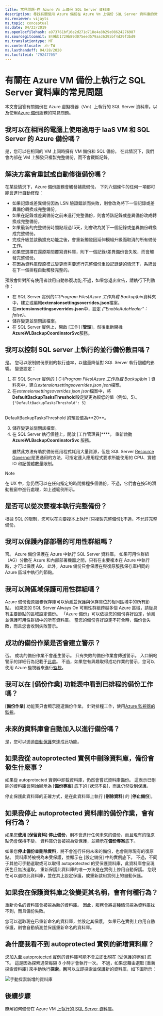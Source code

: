 ```yaml
---
title: 常見問題-在 Azure Vm 上備份 SQL Server 資料庫
description: 尋找有關使用 Azure 備份在 Azure Vm 上備份 SQL Server 資料庫的常見問題解答。
ms.reviewer: vijayts
ms.topic: conceptual
ms.date: 04/23/2019
ms.openlocfilehash: a973761bf16e2d271d718e4a8b29e08624276987
ms.sourcegitcommit: 849bb1729b89d075eed579aa36395bf4d29f3bd9
ms.translationtype: MT
ms.contentlocale: zh-TW
ms.lasthandoff: 04/28/2020
ms.locfileid: "79247705"
---
```

# <a name="faq-about-sql-server-databases-that-are-running-on-an-azure-vm-backup"></a>有關在 Azure VM 備份上執行之 SQL Server 資料庫的常見問題

本文會回答有關備份在 Azure 虛擬機器（Vm）上執行的 SQL Server 資料庫，以及使用[Azure 備份](backup-overview.md)服務的常見問題。

## <a name="can-i-use-azure-backup-for-iaas-vm-as-well-as-sql-server-on-the-same-machine"></a>我可以在相同的電腦上使用適用于 IaaS VM 和 SQL Server 的 Azure 備份嗎？

是，您可以在相同的 VM 上同時擁有 VM 備份和 SQL 備份。 在此情況下，我們會內部在 VM 上觸發只複製完整備份，而不會截斷記錄。

## <a name="does-the-solution-retry-or-auto-heal-the-backups"></a>解決方案會重試或自動修復備份嗎？

在某些情況下，Azure 備份服務會觸發補救備份。 下列六個條件的任何一項都可能會進行自動修復：

- 如果記錄或差異備份因為 LSN 驗證錯誤而失敗，則會改為將下一個記錄或差異備份轉換成完整備份。
- 如果在記錄或差異備份之前未進行完整備份，則會將該記錄或差異備份改成轉換成完整備份。
- 如果最新的完整備份時間點超過15天，則會改為將下一個記錄或差異備份轉換成完整備份。
- 完成升級並啟動擴充功能之後，會重新觸發因延伸模組升級而取消的所有備份工作。
- 如果您選擇在還原期間覆寫資料庫，則下一個記錄/差異備份會失敗，而會觸發完整備份。
- 在因為資料庫復原模式變更而需要進行完整備份重設記錄鏈的情況下，系統會在下一個排程自動觸發完整的。

預設會針對所有使用者啟用自動修復功能;不過，如果您退出宣告，請執行下列動作：

- 在 SQL Server 實例的*C:\Program Files\Azure 工作負載 Backup\bin*資料夾中，建立或編輯**extensionsettingsoverrides.json**檔案。
- 在**extensionsettingsoverrides.json**中，設定 *{"EnableAutoHealer"： false}*。
- 儲存變更並關閉該檔案。
- 在 SQL Server 實例上，開啟 [工作] [**管理**]，然後重新開機**AzureWLBackupCoordinatorSvc**服務。

## <a name="can-i-control-how-many-concurrent-backups-run-on-the-sql-server"></a>我可以控制 SQL server 上執行的並行備份數目嗎？

是。 您可以限制備份原則的執行速率，以儘量降低對 SQL Server 執行個體的影響。 變更設定：

1. 在 SQL Server 實例的 [ *C:\Program Files\Azure 工作負載 Backup\bin* ] 資料夾中，建立*extensionsettingsoverrides.json json*檔案。
2. 在*extensionsettingsoverrides.json json*檔案中，將**DefaultBackupTasksThreshold**設定變更為較低的值（例如，5）。 <br>
  `{"DefaultBackupTasksThreshold": 5}`
<br>
DefaultBackupTasksThreshold 的預設值為**20**。

3. 儲存變更並關閉該檔案。
4. 在 SQL Server 執行個體上，開啟 [工作管理員]****。 重新啟動 **AzureWLBackupCoordinatorSvc** 服務。<br/> <br/>
 雖然此方法有助於備份應用程式耗用大量資源，但是 SQL Server [Resource Governor](https://docs.microsoft.com/sql/relational-databases/resource-governor/resource-governor?view=sql-server-2017)是更通用的方法，可指定連入應用程式要求所能使用的 CPU、實體 IO 和記憶體數量限制。

> [!NOTE]
> 在 UX 中，您仍然可以在任何指定的時間排程多個備份，不過，它們會在按5的滑動視窗中進行處理，如上述範例所示。

## <a name="can-i-run-a-full-backup-from-a-secondary-replica"></a>是否可以從次要複本執行完整備份？

根據 SQL 的限制，您可以在次要複本上執行 [只複製完整備份];不過，不允許完整備份。

## <a name="can-i-protect-availability-groups-on-premises"></a>我可以保護內部部署的可用性群組嗎？

否。 Azure 備份保護在 Azure 中執行 SQL Server 資料庫。 如果可用性群組（AG）分散在 Azure 和內部部署機器之間，只有在主要複本在 Azure 中執行時，才可以保護 AG。 此外，Azure 備份只會保護在與復原服務保存庫相同的 Azure 區域中執行的節點。

## <a name="can-i-protect-availability-groups-across-regions"></a>我可以跨區域保護可用性群組嗎？

Azure 備份復原服務保存庫可以偵測並保護與保存庫位於相同區域中的所有節點。 如果您的 SQL Server Always On 可用性群組跨越多個 Azure 區域，請從具有主要節點的區域設定備份。 「Azure 備份」可以依據您的備份喜好設定，偵測並保護可用性群組中的所有資料庫。 當您的備份喜好設定不符合時，備份會失敗，而且您會收到失敗警示。

## <a name="do-successful-backup-jobs-create-alerts"></a>成功的備份作業是否會建立警示？

否。 成功的備份作業不會產生警示。 只有失敗的備份作業會傳送警示。 入口網站警示的詳細行為記載于[此處](backup-azure-monitoring-built-in-monitor.md)。 不過，如果您有興趣取得成功作業的警示，您可以使用 Azure 監視器來進行[監視](backup-azure-monitoring-use-azuremonitor.md)。

## <a name="can-i-see-scheduled-backup-jobs-in-the-backup-jobs-menu"></a>我可以在 [備份作業] 功能表中看到已排程的備份工作嗎？

[**備份作業**] 功能表只會顯示隨選備份作業。 針對排程工作，使用[Azure 監視器的監視](backup-azure-monitoring-use-azuremonitor.md)。

## <a name="are-future-databases-automatically-added-for-backup"></a>未來的資料庫會自動加入以進行備份嗎？

是，您可以透過[自動保護](backup-sql-server-database-azure-vms.md#enable-auto-protection)來達成此功能。  

## <a name="if-i-delete-a-database-from-an-autoprotected-instance-what-will-happen-to-the-backups"></a>如果我從 autoprotected 實例中刪除資料庫，備份會發生什麼事？

如果從 autoprotected 實例中卸載資料庫，仍然會嘗試資料庫備份。 這表示已刪除的資料庫會開始顯示為 [**備份專案**] 底下的 [狀況不良]，而且仍然受到保護。

停止保護此資料庫的正確方式，是在此資料庫上執行 [**刪除資料**] 的 [**停止備份**]。  

## <a name="if-i-do-stop-backup-operation-of-an-autoprotected-database-what-will-be-its-behavior"></a>如果我停止 autoprotected 資料庫的備份作業，會有何行為？

如果您**使用 [保留資料] 停止備份**，則不會進行任何未來的備份，而且現有的復原點仍會保持不變。 資料庫仍會被視為受保護，並顯示在**備份專案**底下。

如果您**停止備份並刪除資料**，將不會進行任何未來的備份，也會刪除現有的復原點。 資料庫將被視為未受保護，並顯示在 [設定備份] 中的實例底下。 不過，不同于其他可手動選取或可以取得 autoprotected 的受保護資料庫，此資料庫會呈現灰色且無法選取。 重新保護此資料庫的唯一方法是在實例上停用自動保護。 您現在可以選取此資料庫，並在其上設定保護，或重新啟用實例上的自動保護。

## <a name="if-i-change-the-name-of-the-database-after-it-has-been-protected-what-will-be-the-behavior"></a>如果我在保護資料庫之後變更其名稱，會有何種行為？

重新命名的資料庫會被視為新的資料庫。 因此，服務會將這種情況視為資料庫找不到，而且備份失敗。

您可以選取現在已重新命名的資料庫，並設定其保護。 如果已在實例上啟用自動保護，則會自動偵測並保護重新命名的資料庫。

## <a name="why-cant-i-see-an-added-database-for-an-autoprotected-instance"></a>為什麼我看不到 autoprotected 實例的新增資料庫？

您[加入至 autoprotected 實例](backup-sql-server-database-azure-vms.md#enable-auto-protection)的資料庫可能不會立即出現在 [受保護的專案] 底下。 這是因為探索通常每隔 8 小時才會執行一次。 不過，如果您藉由選取 [重新探索資料庫] 來手動執行**探索，則**可以立即探索並保護新的資料庫，如下圖所示：

  ![手動探索新增的資料庫](./media/backup-azure-sql-database/view-newly-added-database.png)

## <a name="next-steps"></a>後續步驟

瞭解如何備份在 Azure VM 上[執行的 SQL Server 資料庫](backup-azure-sql-database.md)。
